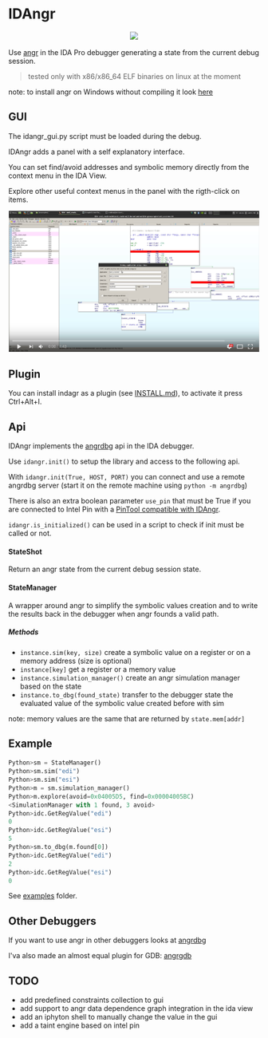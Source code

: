 # IDAngr

<p align="center">
<img src="http://andreafioraldi.altervista.org/idangr.png">
</p>

Use [angr](https://github.com/angr/angr) in the IDA Pro debugger generating a state from the current debug session.

> tested only with x86/x86_64 ELF binaries on linux at the moment

note: to install angr on Windows without compiling it look [here](https://github.com/andreafioraldi/angr-win64-wheels)

## GUI

The idangr_gui.py script must be loaded during the debug.

IDAngr adds a panel with a self explanatory interface.

You can set find/avoid addresses and symbolic memory directly from the context menu in the IDA View.

Explore other useful context menus in the panel with the rigth-click on items.

[![youtube_img](/images/youtube.png)](https://www.youtube.com/watch?v=orFYI9C1KqE)

## Plugin 

You can install indagr as a plugin (see [INSTALL.md](INSTALL.md)), to activate it press Ctrl+Alt+I.

## Api

IDAngr implements the [angrdbg](https://github.com/andreafioraldi/angrdbg) api in the IDA debugger.

Use `idangr.init()` to setup the library and access to the following api.

With `idangr.init(True, HOST, PORT)` you can connect and use a remote angrdbg server (start it on the remote machine using `python -m angrdbg`)

There is also an extra boolean parameter `use_pin` that must be True if you are connected to Intel Pin with a [PinTool compatible with IDAngr](https://github.com/andreafioraldi/IDAngr-PinTool).

`idangr.is_initialized()` can be used in a script to check if init must be called or not.

#### StateShot

Return an angr state from the current debug session state.

#### StateManager

A wrapper around angr to simplify the symbolic values creation and to write the results back in the debugger when angr founds a valid path.

##### Methods
+ `instance.sim(key, size)`        create a symbolic value on a register or on a memory address (size is optional)
+ `instance[key]`                  get a register or a memory value
+ `instance.simulation_manager()`  create an angr simulation manager based on the state
+ `instance.to_dbg(found_state)`   transfer to the debugger state the evaluated value of the symbolic value created before with sim

note: memory values are the same that are returned by `state.mem[addr]`

## Example

```python
Python>sm = StateManager()
Python>sm.sim("edi")
Python>sm.sim("esi")
Python>m = sm.simulation_manager()
Python>m.explore(avoid=0x04005D5, find=0x00004005BC)
<SimulationManager with 1 found, 3 avoid>
Python>idc.GetRegValue("edi")
0
Python>idc.GetRegValue("esi")
5
Python>sm.to_dbg(m.found[0])
Python>idc.GetRegValue("edi")
2
Python>idc.GetRegValue("esi")
0
```

See [examples](https://github.com/andreafioraldi/IDAngr/tree/master/examples) folder.

## Other Debuggers

If you want to use angr in other debuggers looks at [angrdbg](https://github.com/andreafioraldi/angrdbg)

I'va also made an almost equal plugin for GDB: [angrgdb](https://github.com/andreafioraldi/angrgdb)

## TODO
+ add predefined constraints collection to gui
+ add support to angr data dependence graph integration in the ida view
+ add an iphyton shell to manually change the value in the gui
+ add a taint engine based on intel pin


